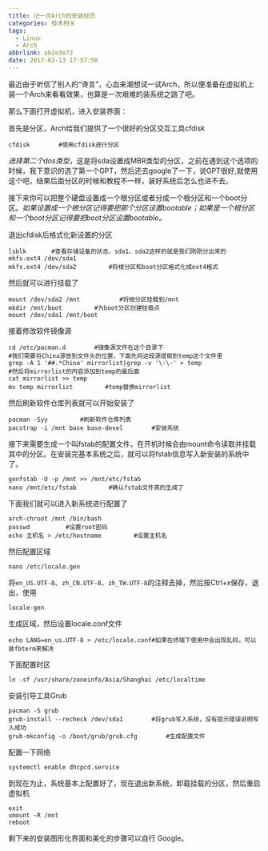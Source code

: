 ```yaml
---
title: 记一次Arch的安装经历
categories: 技术相关
tags:
  - Linux
  - Arch
abbrlink: ab2e3e73
date: 2017-02-13 17:57:58
---
```

最近由于听信了别人的“谗言”，心血来潮想试一试Arch，所以便准备在虚拟机上装一个Arch来看看效果，也算是一次艰难的装系统之路了吧。

那么下面打开虚拟机，进入安装界面：

首先是分区，Arch给我们提供了一个很好的分区交互工具cfdisk
```
cfdisk        #使用cfdisk进行分区

```
<!--more-->
*选择第二个dos类型*，这是将sda设置成MBR类型的分区，之前在遇到这个选项的时候，我下意识的选了第一个GPT，然后还去google了一下，说GPT很好,就使用这个吧，结果后面分区的时候和教程不一样，装好系统后怎么也进不去。

接下来你可以把整个硬盘设置成一个根分区或者分成一个根分区和一个boot分区。*如果设置成一个根分区记得要把那个分区设置bootable；如果是一个根分区和一个boot分区记得要把boot分区设置bootable。*

退出cfdisk后格式化新设置的分区
```
lsblk       #查看存储设备的状态，sda1、sda2这样的就是我们刚刚分出来的
mkfs.ext4 /dev/sda1
mkfs.ext4 /dev/sda2         #将根分区和boot分区格式化成ext4格式
```
然后就可以进行挂载了
```
mount /dev/sda2 /mnt           #将根分区挂载到/mnt
mkdir /mnt/boot         #为boot分区创建挂载点
mount /dev/sda1 /mnt/boot
```
接着修改软件镜像源
```
cd /etc/pacman.d        #镜像源文件在这个目录下
#我们需要将China源放到文件头的位置，下面先将这段源提取到temp这个文件里
grep -A 1 '##.*China' mirrorlist|grep -v '\-\-' > temp
#然后将mirrorlist的内容添加到temp的最后面
cat mirrorlist >> temp
mv temp mirrorlist         #temp替换mirrorlist
```
然后刷新软件仓库列表就可以开始安装了
```
pacman -Syy         #刷新软件仓库列表
pacstrap -i /mnt base base-devel        #安装系统
```
接下来需要生成一个叫fstab的配置文件，在开机时候会由mount命令读取并挂载其中的分区。在安装完基本系统之后，就可以将fstab信息写入新安装的系统中了。
```
genfstab -U -p /mnt >> /mnt/etc/fstab
nano /mnt/etc/fstab         #确认fstab文件真的生成了
```
下面我们就可以进入新系统进行配置了
```
arch-chroot /mnt /bin/bash
passwd          #设置root密码
echo 主机名 > /etc/hostname         #设置主机名
```
然后配置区域
```
nano /etc/locale.gen
```
将`en_US.UTF-8`、`zh_CN.UTF-8`、`zh_TW.UTF-8`的注释去掉，然后按Ctrl+x保存，退出，使用
```
locale-gen
```
生成区域，然后设置locale.conf文件
```
echo LANG=en_us.UTF-8 > /etc/locale.conf#如果在终端下使用中会出现乱码，可以装fbterm来解决
```
下面配置时区
```
ln -sf /usr/share/zoneinfo/Asia/Shanghai /etc/localtime
```
安装引导工具Grub
```
pacman -S grub
grub-install --recheck /dev/sda1        #将grub写入系统，没有提示错误说明写入成功
grub-mkconfig -o /boot/grub/grub.cfg        #生成配置文件
```
配置一下网络
```
systemctl enable dhcpcd.service
```
到现在为止，系统基本上配置好了，现在退出新系统，卸载挂载的分区，然后重启虚拟机
```
exit
umount -R /mnt
reboot
```
剩下来的安装图形化界面和美化的步骤可以自行 Google。
